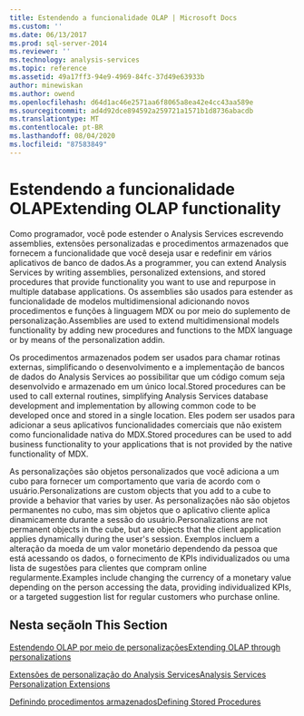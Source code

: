 ```yaml
---
title: Estendendo a funcionalidade OLAP | Microsoft Docs
ms.custom: ''
ms.date: 06/13/2017
ms.prod: sql-server-2014
ms.reviewer: ''
ms.technology: analysis-services
ms.topic: reference
ms.assetid: 49a17ff3-94e9-4969-84fc-37d49e63933b
author: minewiskan
ms.author: owend
ms.openlocfilehash: d64d1ac46e2571aa6f8065a8ea42e4cc43aa589e
ms.sourcegitcommit: ad4d92dce894592a259721a1571b1d8736abacdb
ms.translationtype: MT
ms.contentlocale: pt-BR
ms.lasthandoff: 08/04/2020
ms.locfileid: "87583849"
---
```

# <a name="extending-olap-functionality"></a><span data-ttu-id="c08c0-102">Estendendo a funcionalidade OLAP</span><span class="sxs-lookup"><span data-stu-id="c08c0-102">Extending OLAP functionality</span></span>
  <span data-ttu-id="c08c0-103">Como programador, você pode estender o Analysis Services escrevendo assemblies, extensões personalizadas e procedimentos armazenados que fornecem a funcionalidade que você deseja usar e redefinir em vários aplicativos de banco de dados.</span><span class="sxs-lookup"><span data-stu-id="c08c0-103">As a programmer, you can extend Analysis Services by writing assemblies, personalized extensions, and stored procedures that provide functionality you want to use and repurpose in multiple database applications.</span></span> <span data-ttu-id="c08c0-104">Os assemblies são usados para estender as funcionalidade de modelos multidimensional adicionando novos procedimentos e funções à linguagem MDX ou por meio do suplemento de personalização.</span><span class="sxs-lookup"><span data-stu-id="c08c0-104">Assemblies are used to extend multidimensional models functionality by adding new procedures and functions to the MDX language or by means of the personalization addin.</span></span>  
  
 <span data-ttu-id="c08c0-105">Os procedimentos armazenados podem ser usados para chamar rotinas externas, simplificando o desenvolvimento e a implementação de bancos de dados do Analysis Services ao possibilitar que um código comum seja desenvolvido e armazenado em um único local.</span><span class="sxs-lookup"><span data-stu-id="c08c0-105">Stored procedures can be used to call external routines, simplifying Analysis Services database development and implementation by allowing common code to be developed once and stored in a single location.</span></span> <span data-ttu-id="c08c0-106">Eles podem ser usados para adicionar a seus aplicativos funcionalidades comerciais que não existem como funcionalidade nativa do MDX.</span><span class="sxs-lookup"><span data-stu-id="c08c0-106">Stored procedures can be used to add business functionality to your applications that is not provided by the native functionality of MDX.</span></span>  
  
 <span data-ttu-id="c08c0-107">As personalizações são objetos personalizados que você adiciona a um cubo para fornecer um comportamento que varia de acordo com o usuário.</span><span class="sxs-lookup"><span data-stu-id="c08c0-107">Personalizations are custom objects that you add to a cube to provide a behavior that varies by user.</span></span> <span data-ttu-id="c08c0-108">As personalizações não são objetos permanentes no cubo, mas sim objetos que o aplicativo cliente aplica dinamicamente durante a sessão do usuário.</span><span class="sxs-lookup"><span data-stu-id="c08c0-108">Personalizations are not permanent objects in the cube, but are objects that the client application applies dynamically during the user's session.</span></span> <span data-ttu-id="c08c0-109">Exemplos incluem a alteração da moeda de um valor monetário dependendo da pessoa que está acessando os dados, o fornecimento de KPIs individualizados ou uma lista de sugestões para clientes que compram online regularmente.</span><span class="sxs-lookup"><span data-stu-id="c08c0-109">Examples include changing the currency of a monetary value depending on the person accessing the data, providing individualized KPIs, or a targeted suggestion list for regular customers who purchase online.</span></span>  
  
## <a name="in-this-section"></a><span data-ttu-id="c08c0-110">Nesta seção</span><span class="sxs-lookup"><span data-stu-id="c08c0-110">In This Section</span></span>  
 [<span data-ttu-id="c08c0-111">Estendendo OLAP por meio de personalizações</span><span class="sxs-lookup"><span data-stu-id="c08c0-111">Extending OLAP through personalizations</span></span>](extending-olap-through-personalizations.md)  
  
 [<span data-ttu-id="c08c0-112">Extensões de personalização do Analysis Services</span><span class="sxs-lookup"><span data-stu-id="c08c0-112">Analysis Services Personalization Extensions</span></span>](analysis-services-personalization-extensions.md)  
  
 [<span data-ttu-id="c08c0-113">Definindo procedimentos armazenados</span><span class="sxs-lookup"><span data-stu-id="c08c0-113">Defining Stored Procedures</span></span>](../../multidimensional-models-extending-olap-stored-procedures/defining-stored-procedures.md)  
  
  

